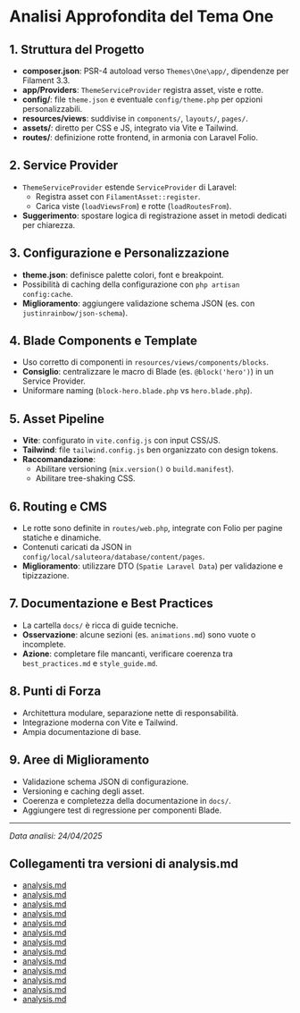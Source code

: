 # Analisi Approfondita del Tema One

## 1. Struttura del Progetto
- **composer.json**: PSR-4 autoload verso `Themes\One\app/`, dipendenze per Filament 3.3.
- **app/Providers**: `ThemeServiceProvider` registra asset, viste e rotte.
- **config/**: file `theme.json` e eventuale `config/theme.php` per opzioni personalizzabili.
- **resources/views**: suddivise in `components/`, `layouts/`, `pages/`.
- **assets/**: diretto per CSS e JS, integrato via Vite e Tailwind.
- **routes/**: definizione rotte frontend, in armonia con Laravel Folio.

## 2. Service Provider
- `ThemeServiceProvider` estende `ServiceProvider` di Laravel:
  - Registra asset con `FilamentAsset::register`.
  - Carica viste (`loadViewsFrom`) e rotte (`loadRoutesFrom`).
- **Suggerimento**: spostare logica di registrazione asset in metodi dedicati per chiarezza.

## 3. Configurazione e Personalizzazione
- **theme.json**: definisce palette colori, font e breakpoint.
- Possibilità di caching della configurazione con `php artisan config:cache`.
- **Miglioramento**: aggiungere validazione schema JSON (es. con `justinrainbow/json-schema`).

## 4. Blade Components e Template
- Uso corretto di componenti in `resources/views/components/blocks`.
- **Consiglio**: centralizzare le macro di Blade (es. `@block('hero')`) in un Service Provider.
- Uniformare naming (`block-hero.blade.php` vs `hero.blade.php`).

## 5. Asset Pipeline
- **Vite**: configurato in `vite.config.js` con input CSS/JS.
- **Tailwind**: file `tailwind.config.js` ben organizzato con design tokens.
- **Raccomandazione**:
  - Abilitare versioning (`mix.version()` o `build.manifest`).
  - Abilitare tree-shaking CSS.

## 6. Routing e CMS
- Le rotte sono definite in `routes/web.php`, integrate con Folio per pagine statiche e dinamiche.
- Contenuti caricati da JSON in `config/local/saluteora/database/content/pages`.
- **Miglioramento**: utilizzare DTO (`Spatie Laravel Data`) per validazione e tipizzazione.

## 7. Documentazione e Best Practices
- La cartella `docs/` è ricca di guide tecniche.
- **Osservazione**: alcune sezioni (es. `animations.md`) sono vuote o incomplete.
- **Azione**: completare file mancanti, verificare coerenza tra `best_practices.md` e `style_guide.md`.

## 8. Punti di Forza
- Architettura modulare, separazione nette di responsabilità.
- Integrazione moderna con Vite e Tailwind.
- Ampia documentazione di base.

## 9. Aree di Miglioramento
- Validazione schema JSON di configurazione.
- Versioning e caching degli asset.
- Coerenza e completezza della documentazione in `docs/`.
- Aggiungere test di regressione per componenti Blade.

---

*Data analisi: 24/04/2025*

## Collegamenti tra versioni di analysis.md
* [analysis.md](laravel/Modules/Notify/docs/analysis.md)
* [analysis.md](laravel/Modules/Notify/docs/phpstan/analysis.md)
* [analysis.md](laravel/Modules/Xot/docs/analysis.md)
* [analysis.md](laravel/Modules/Xot/docs/phpstan/analysis.md)
* [analysis.md](laravel/Modules/User/docs/analysis.md)
* [analysis.md](laravel/Modules/User/docs/phpstan/analysis.md)
* [analysis.md](laravel/Modules/UI/docs/analysis.md)
* [analysis.md](laravel/Modules/UI/docs/phpstan/analysis.md)
* [analysis.md](laravel/Modules/Job/docs/analysis.md)
* [analysis.md](laravel/Modules/Job/docs/phpstan/analysis.md)
* [analysis.md](laravel/Modules/Media/docs/analysis.md)
* [analysis.md](laravel/Modules/Media/docs/phpstan/analysis.md)
* [analysis.md](laravel/Themes/One/docs/analysis.md)


